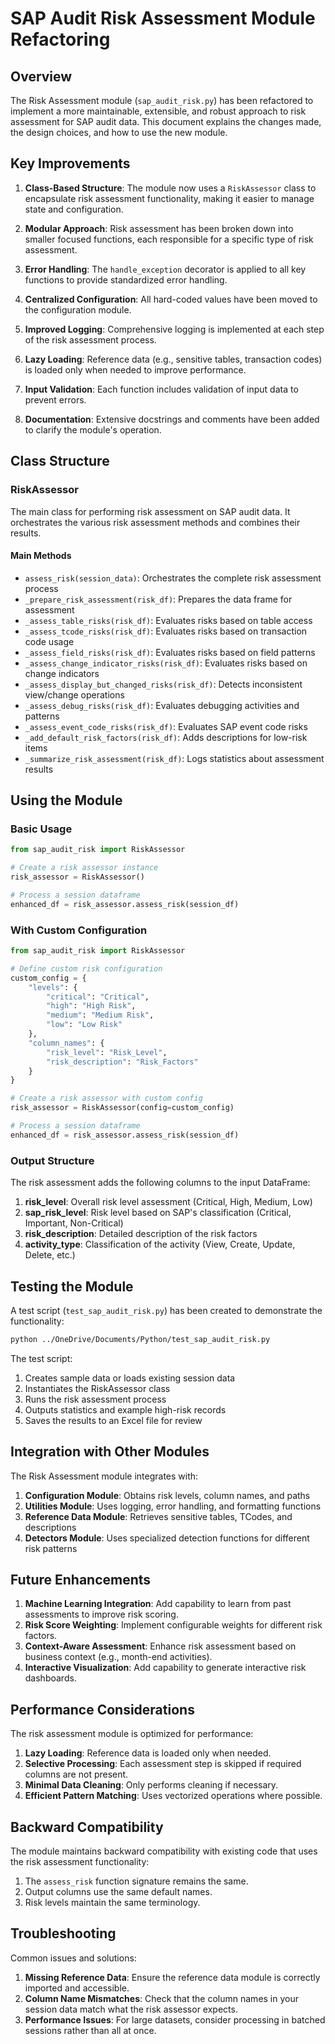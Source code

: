# SAP Audit Risk Assessment Module Refactoring

## Overview

The Risk Assessment module (`sap_audit_risk.py`) has been refactored to implement a more maintainable, extensible, and robust approach to risk assessment for SAP audit data. This document explains the changes made, the design choices, and how to use the new module.

## Key Improvements

1. **Class-Based Structure**: The module now uses a `RiskAssessor` class to encapsulate risk assessment functionality, making it easier to manage state and configuration.

2. **Modular Approach**: Risk assessment has been broken down into smaller focused functions, each responsible for a specific type of risk assessment.

3. **Error Handling**: The `handle_exception` decorator is applied to all key functions to provide standardized error handling.

4. **Centralized Configuration**: All hard-coded values have been moved to the configuration module.

5. **Improved Logging**: Comprehensive logging is implemented at each step of the risk assessment process.

6. **Lazy Loading**: Reference data (e.g., sensitive tables, transaction codes) is loaded only when needed to improve performance.

7. **Input Validation**: Each function includes validation of input data to prevent errors.

8. **Documentation**: Extensive docstrings and comments have been added to clarify the module's operation.

## Class Structure

### RiskAssessor

The main class for performing risk assessment on SAP audit data. It orchestrates the various risk assessment methods and combines their results.

#### Main Methods

- `assess_risk(session_data)`: Orchestrates the complete risk assessment process
- `_prepare_risk_assessment(risk_df)`: Prepares the data frame for assessment
- `_assess_table_risks(risk_df)`: Evaluates risks based on table access
- `_assess_tcode_risks(risk_df)`: Evaluates risks based on transaction code usage
- `_assess_field_risks(risk_df)`: Evaluates risks based on field patterns
- `_assess_change_indicator_risks(risk_df)`: Evaluates risks based on change indicators
- `_assess_display_but_changed_risks(risk_df)`: Detects inconsistent view/change operations
- `_assess_debug_risks(risk_df)`: Evaluates debugging activities and patterns
- `_assess_event_code_risks(risk_df)`: Evaluates SAP event code risks
- `_add_default_risk_factors(risk_df)`: Adds descriptions for low-risk items
- `_summarize_risk_assessment(risk_df)`: Logs statistics about assessment results

## Using the Module

### Basic Usage

```python
from sap_audit_risk import RiskAssessor

# Create a risk assessor instance
risk_assessor = RiskAssessor()

# Process a session dataframe
enhanced_df = risk_assessor.assess_risk(session_df)
```

### With Custom Configuration

```python
from sap_audit_risk import RiskAssessor

# Define custom risk configuration
custom_config = {
    "levels": {
        "critical": "Critical",
        "high": "High Risk", 
        "medium": "Medium Risk",
        "low": "Low Risk"
    },
    "column_names": {
        "risk_level": "Risk_Level",
        "risk_description": "Risk_Factors"
    }
}

# Create a risk assessor with custom config
risk_assessor = RiskAssessor(config=custom_config)

# Process a session dataframe
enhanced_df = risk_assessor.assess_risk(session_df)
```

### Output Structure

The risk assessment adds the following columns to the input DataFrame:

1. **risk_level**: Overall risk level assessment (Critical, High, Medium, Low)
2. **sap_risk_level**: Risk level based on SAP's classification (Critical, Important, Non-Critical)
3. **risk_description**: Detailed description of the risk factors
4. **activity_type**: Classification of the activity (View, Create, Update, Delete, etc.)

## Testing the Module

A test script (`test_sap_audit_risk.py`) has been created to demonstrate the functionality:

```bash
python ../OneDrive/Documents/Python/test_sap_audit_risk.py
```

The test script:
1. Creates sample data or loads existing session data
2. Instantiates the RiskAssessor class
3. Runs the risk assessment process
4. Outputs statistics and example high-risk records
5. Saves the results to an Excel file for review

## Integration with Other Modules

The Risk Assessment module integrates with:

1. **Configuration Module**: Obtains risk levels, column names, and paths
2. **Utilities Module**: Uses logging, error handling, and formatting functions
3. **Reference Data Module**: Retrieves sensitive tables, TCodes, and descriptions
4. **Detectors Module**: Uses specialized detection functions for different risk patterns

## Future Enhancements

1. **Machine Learning Integration**: Add capability to learn from past assessments to improve risk scoring.
2. **Risk Score Weighting**: Implement configurable weights for different risk factors.
3. **Context-Aware Assessment**: Enhance risk assessment based on business context (e.g., month-end activities).
4. **Interactive Visualization**: Add capability to generate interactive risk dashboards.

## Performance Considerations

The risk assessment module is optimized for performance:

1. **Lazy Loading**: Reference data is loaded only when needed.
2. **Selective Processing**: Each assessment step is skipped if required columns are not present.
3. **Minimal Data Cleaning**: Only performs cleaning if necessary.
4. **Efficient Pattern Matching**: Uses vectorized operations where possible.

## Backward Compatibility

The module maintains backward compatibility with existing code that uses the risk assessment functionality:

1. The `assess_risk` function signature remains the same.
2. Output columns use the same default names.
3. Risk levels maintain the same terminology.

## Troubleshooting

Common issues and solutions:

1. **Missing Reference Data**: Ensure the reference data module is correctly imported and accessible.
2. **Column Name Mismatches**: Check that the column names in your session data match what the risk assessor expects.
3. **Performance Issues**: For large datasets, consider processing in batched sessions rather than all at once.
